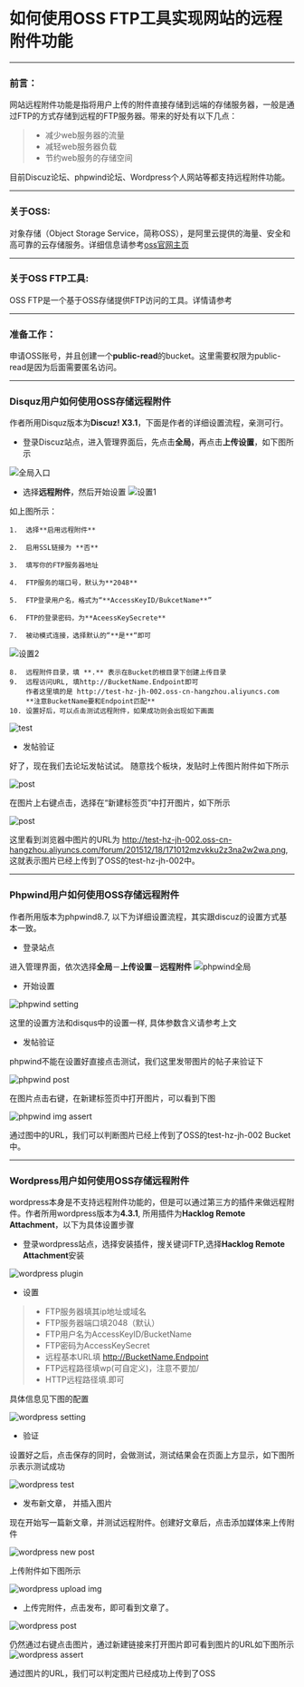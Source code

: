 # 如何使用OSS FTP工具实现网站的远程附件功能

------
### 前言：

网站远程附件功能是指将用户上传的附件直接存储到远端的存储服务器，一般是通过FTP的方式存储到远程的FTP服务器。带来的好处有以下几点：
> * 减少web服务器的流量 
> * 减轻web服务器负载
> * 节约web服务的存储空间

目前Discuz论坛、phpwind论坛、Wordpress个人网站等都支持远程附件功能。

----------

### 关于OSS:
对象存储（Object Storage Service，简称OSS），是阿里云提供的海量、安全和高可靠的云存储服务。详细信息请参考[oss官网主页](http://www.aliyun.com/product/oss/ "http://www.aliyun.com/product/oss/")

----------

### 关于OSS FTP工具:
OSS FTP是一个基于OSS存储提供FTP访问的工具。详情请参考


----------


### 准备工作：
申请OSS账号，并且创建一个**public-read**的bucket。这里需要权限为public-read是因为后面需要匿名访问。

----------

### Disquz用户如何使用OSS存储远程附件
作者所用Disquz版本为**Discuz! X3.1**，下面是作者的详细设置流程，亲测可行。


*  登录Discuz站点，进入管理界面后，先点击**全局**，再点击**上传设置**，如下图所示
   
![全局入口](http://test-hz-jh-002.oss-cn-hangzhou.aliyuncs.com/disquz-main.png)

*  选择**远程附件**，然后开始设置
![设置1](http://test-hz-jh-002.oss-cn-hangzhou.aliyuncs.com/disquz-setting-1.png)

如上图所示：

    1.  选择**启用远程附件**
    
    2.  启用SSL链接为 **否**
    
    3.  填写你的FTP服务器地址
    
    4.  FTP服务的端口号，默认为**2048**
    
    5.  FTP登录用户名，格式为“**AccessKeyID/BukcetName**”
    
    6.  FTP的登录密码，为**AceessKeySecrete**
    
    7.  被动模式连接，选择默认的“**是**“即可
    
![设置2](http://test-hz-jh-002.oss-cn-hangzhou.aliyuncs.com/disquz-setting-2.png)

    8.  远程附件目录，填 **.** 表示在Bucket的根目录下创建上传目录
    9.  远程访问URL, 填http://BucketName.Endpoint即可
        作者这里填的是 http://test-hz-jh-002.oss-cn-hangzhou.aliyuncs.com
        **注意BucketName要和Endpoint匹配**
    10. 设置好后，可以点击测试远程附件，如果成功则会出现如下画面

![test](http://test-hz-jh-002.oss-cn-hangzhou.aliyuncs.com/disquz-test.png)

*  发帖验证

好了，现在我们去论坛发帖试试。
随意找个板块，发贴时上传图片附件如下所示

![post](http://test-hz-jh-002.oss-cn-hangzhou.aliyuncs.com/disquz-post.png)

在图片上右键点击，选择在“新建标签页”中打开图片，如下所示

![post](http://test-hz-jh-002.oss-cn-hangzhou.aliyuncs.com/disquz-img-assert.png)

这里看到浏览器中图片的URL为 http://test-hz-jh-002.oss-cn-hangzhou.aliyuncs.com/forum/201512/18/171012mzvkku2z3na2w2wa.png, 这就表示图片已经上传到了OSS的test-hz-jh-002中。

----------


### Phpwind用户如何使用OSS存储远程附件
作者所用版本为phpwind8.7, 以下为详细设置流程，其实跟discuz的设置方式基本一致。

*  登录站点

进入管理界面，依次选择**全局**－**上传设置**－**远程附件**
![phpwind全局](http://test-hz-jh-002.oss-cn-hangzhou.aliyuncs.com/phpwind-main.png)

*  开始设置

![phpwind setting](http://test-hz-jh-002.oss-cn-hangzhou.aliyuncs.com/phpwind-setting.png)

这里的设置方法和disqus中的设置一样, 具体参数含义请参考上文

*  发帖验证

phpwind不能在设置好直接点击测试，我们这里发带图片的帖子来验证下

![phpwind post](http://test-hz-jh-002.oss-cn-hangzhou.aliyuncs.com/phpwind-post.png)

在图片点击右键，在新建标签页中打开图片，可以看到下图

![phpwind img assert](http://test-hz-jh-002.oss-cn-hangzhou.aliyuncs.com/phpwind-img-assert.png)

通过图中的URL，我们可以判断图片已经上传到了OSS的test-hz-jh-002 Bucket中。

----------


### Wordpress用户如何使用OSS存储远程附件
wordpress本身是不支持远程附件功能的，但是可以通过第三方的插件来做远程附件。作者所用wordpress版本为**4.3.1**, 所用插件为**Hacklog Remote Attachment**，以下为具体设置步骤

*  登录wordpress站点，选择安装插件，搜关键词FTP,选择**Hacklog Remote Attachment**安装

![wordpress plugin](http://test-hz-jh-002.oss-cn-hangzhou.aliyuncs.com/wordpress-plugin.png)

*  设置

>  *   FTP服务器填其ip地址或域名
>  *   FTP服务器端口填2048（默认）
>  *   FTP用户名为AccessKeyID/BucketName
>  *   FTP密码为AccessKeySecret
>  *   远程基本URL填 http://BucketName.Endpoint
>  *   FTP远程路径填wp(可自定义)，注意不要加/
>  *   HTTP远程路径填.即可

具体信息见下图的配置

![wordpress setting](http://test-hz-jh-002.oss-cn-hangzhou.aliyuncs.com/wordpress-setting.png)

*  验证

设置好之后，点击保存的同时，会做测试，测试结果会在页面上方显示，如下图所示表示测试成功

![wordpress test](http://test-hz-jh-002.oss-cn-hangzhou.aliyuncs.com/wordpress-save-and-test.png)

*  发布新文章， 并插入图片

现在开始写一篇新文章，并测试远程附件。创建好文章后，点击添加媒体来上传附件

![wordpress new post](http://test-hz-jh-002.oss-cn-hangzhou.aliyuncs.com/wordpress-new-post.png)

上传附件如下图所示

![wordpress upload img](http://test-hz-jh-002.oss-cn-hangzhou.aliyuncs.com/wordpress-upload-img.png)

*  上传完附件，点击发布，即可看到文章了。

![wordpress post](http://test-hz-jh-002.oss-cn-hangzhou.aliyuncs.com/wordpress-post.png)

仍然通过右键点击图片，通过新建链接来打开图片即可看到图片的URL如下图所示
![wordpress assert](http://test-hz-jh-002.oss-cn-hangzhou.aliyuncs.com/wordpress-img-assert.png)

通过图片的URL，我们可以判定图片已经成功上传到了OSS
